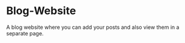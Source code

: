 # Blog-Website
A blog website where you can add your posts and also view them in a separate page. 


